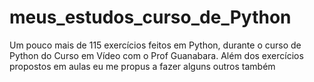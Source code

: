 # meus_estudos_curso_de_Python
 Um pouco mais de 115 exercícios feitos em Python, durante o curso de Python do Curso em Vídeo com o Prof Guanabara. Além dos exercícios propostos em aulas eu me propus a fazer alguns outros também
